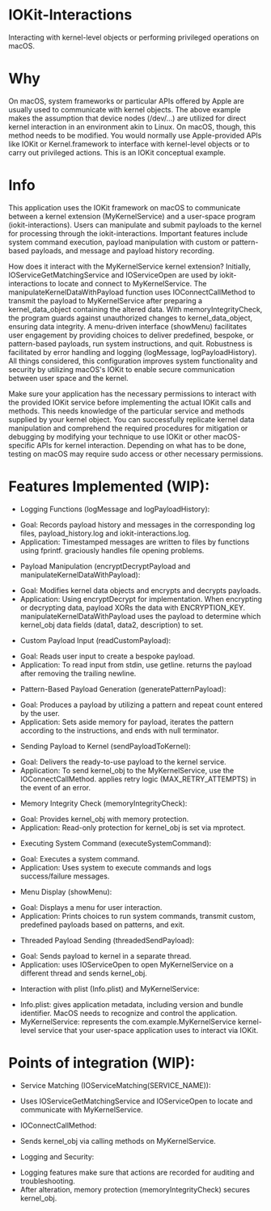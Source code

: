 #  IOKit-Interactions

Interacting with kernel-level objects or performing privileged operations on macOS.

#  Why

On macOS, system frameworks or particular APIs offered by Apple are usually used to communicate with kernel objects. The above example makes the assumption that device nodes (/dev/...) are utilized for direct kernel interaction in an environment akin to Linux. On macOS, though, this method needs to be modified. You would normally use Apple-provided APIs like IOKit or Kernel.framework to interface with kernel-level objects or to carry out privileged actions. This is an IOKit conceptual example.

#  Info

This application uses the IOKit framework on macOS to communicate between a kernel extension (MyKernelService) and a user-space program (iokit-interactions). Users can manipulate and submit payloads to the kernel for processing through the iokit-interactions. Important features include system command execution, payload manipulation with custom or pattern-based payloads, and message and payload history recording.

How does it interact with the MyKernelService kernel extension? Initially, IOServiceGetMatchingService and IOServiceOpen are used by iokit-interactions to locate and connect to MyKernelService. The manipulateKernelDataWithPayload function uses IOConnectCallMethod to transmit the payload to MyKernelService after preparing a kernel_data_object containing the altered data. With memoryIntegrityCheck, the program guards against unauthorized changes to kernel_data_object, ensuring data integrity. A menu-driven interface (showMenu) facilitates user engagement by providing choices to deliver predefined, bespoke, or pattern-based payloads, run system instructions, and quit. Robustness is facilitated by error handling and logging (logMessage, logPayloadHistory). All things considered, this configuration improves system functionality and security by utilizing macOS's IOKit to enable secure communication between user space and the kernel.

Make sure your application has the necessary permissions to interact with the provided IOKit service before implementing the actual IOKit calls and methods. This needs knowledge of the particular service and methods supplied by your kernel object. You can successfully replicate kernel data manipulation and comprehend the required procedures for mitigation or debugging by modifying your technique to use IOKit or other macOS-specific APIs for kernel interaction. Depending on what has to be done, testing on macOS may require sudo access or other necessary permissions.

#  Features Implemented (WIP):

- Logging Functions (logMessage and logPayloadHistory):
* Goal: Records payload history and messages in the corresponding log files, payload_history.log and iokit-interactions.log.
* Application: Timestamped messages are written to files by functions using fprintf. graciously handles file opening problems.
- Payload Manipulation (encryptDecryptPayload and manipulateKernelDataWithPayload):
* Goal: Modifies kernel data objects and encrypts and decrypts payloads.
* Application: Using encryptDecrypt for implementation. When encrypting or decrypting data, payload XORs the data with ENCRYPTION_KEY. manipulateKernelDataWithPayload uses the payload to determine which kernel_obj data fields (data1, data2, description) to set.
- Custom Payload Input (readCustomPayload):
* Goal: Reads user input to create a bespoke payload.
* Application: To read input from stdin, use getline. returns the payload after removing the trailing newline.
- Pattern-Based Payload Generation (generatePatternPayload):
* Goal: Produces a payload by utilizing a pattern and repeat count entered by the user.
* Application: Sets aside memory for payload, iterates the pattern according to the instructions, and ends with null terminator.
- Sending Payload to Kernel (sendPayloadToKernel):
* Goal: Delivers the ready-to-use payload to the kernel service.
* Application: To send kernel_obj to the MyKernelService, use the IOConnectCallMethod. applies retry logic (MAX_RETRY_ATTEMPTS) in the event of an error.
- Memory Integrity Check (memoryIntegrityCheck):
* Goal: Provides kernel_obj with memory protection.
* Application: Read-only protection for kernel_obj is set via mprotect.
- Executing System Command (executeSystemCommand):
* Goal: Executes a system command.
* Application: Uses system to execute commands and logs success/failure messages.
- Menu Display (showMenu):
* Goal: Displays a menu for user interaction.
* Application: Prints choices to run system commands, transmit custom, predefined payloads based on patterns, and exit.
- Threaded Payload Sending (threadedSendPayload):
* Goal: Sends payload to kernel in a separate thread.
* Application: uses IOServiceOpen to open MyKernelService on a different thread and sends kernel_obj.
- Interaction with plist (Info.plist) and MyKernelService:
* Info.plist: gives application metadata, including version and bundle identifier. MacOS needs to recognize and control the application.
* MyKernelService: represents the com.example.MyKernelService kernel-level service that your user-space application uses to interact via IOKit.

# Points of integration (WIP):

- Service Matching (IOServiceMatching(SERVICE_NAME)):
* Uses IOServiceGetMatchingService and IOServiceOpen to locate and communicate with MyKernelService.
- IOConnectCallMethod:
* Sends kernel_obj via calling methods on MyKernelService.
- Logging and Security:
* Logging features make sure that actions are recorded for auditing and troubleshooting.
* After alteration, memory protection (memoryIntegrityCheck) secures kernel_obj.




